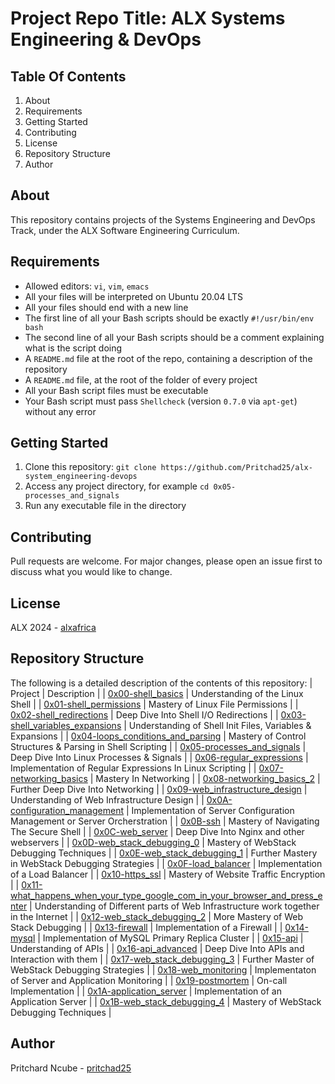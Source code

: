 # Project Repo Title: ALX Systems Engineering & DevOps

## Table Of Contents
1. About
2. Requirements
3. Getting Started
4. Contributing
5. License
6. Repository Structure
7. Author

## About <a name="about"></a>
This repository contains projects of the Systems Engineering and DevOps Track, under the ALX Software Engineering Curriculum.

## Requirements <a name="requirements"></a>
- Allowed editors: `vi`, `vim`, `emacs`
- All your files will be interpreted on Ubuntu 20.04 LTS
- All your files should end with a new line
- The first line of all your Bash scripts should be exactly `#!/usr/bin/env bash`
- The second line of all your Bash scripts should be a comment explaining what is the script doing
- A `README.md` file at the root of the repo, containing a description of the repository
- A `README.md` file, at the root of the folder of every project
- All your Bash script files must be executable
- Your Bash script must pass `Shellcheck` (version `0.7.0` via `apt-get`) without any error

## Getting Started <a name="getting-started"></a>
1. Clone this repository: `git clone https://github.com/Pritchad25/alx-system_engineering-devops`
2. Access any project directory, for example `cd 0x05-processes_and_signals`
3. Run any executable file in the directory

## Contributing <a name="contributing"></a>
Pull requests are welcome. For major changes, please open an issue first to discuss what you would like to change.

## License <a name="license"></a>
ALX 2024 - [alxafrica](https://www.alxafrica.com)

## Repository Structure <a name="repository-structure"></a>
The following is a detailed description of the contents of this repository:
| Project | Description |
| [0x00-shell_basics](0x00-shell_basics/) | Understanding of the Linux Shell |
| [0x01-shell_permissions](0x01-shell_permissions/) | Mastery of Linux File Permissions |
| [0x02-shell_redirections](0x02-shell_redirections/) | Deep Dive Into Shell I/O Redirections |
| [0x03-shell_variables_expansions](0x03-shell_variables_expansions/) | Understanding of Shell Init Files, Variables & Expansions |
| [0x04-loops_conditions_and_parsing](0x04-loops_conditions_and_parsing/) | Mastery of Control Structures & Parsing in Shell Scripting |
| [0x05-processes_and_signals](0x05-processes_and_signals/) | Deep Dive Into Linux Processes & Signals |
| [0x06-regular_expressions](0x06-regular_expressions/) | Implementation of Regular Expressions In Linux Scripting |
| [0x07-networking_basics](0x07-networking_basics/) | Mastery In Networking |
| [0x08-networking_basics_2](0x08-networking_basics_2/) | Further Deep Dive Into Networking |
| [0x09-web_infrastructure_design](0x09-web_infrastructure_design/) | Understanding of Web Infrastructure Design |
| [0x0A-configuration_management](0x0A-configuration_management/) | Implementation of Server Configuration Management or Server Orcherstration |
| [0x0B-ssh](0x0B-ssh/) | Mastery of Navigating The Secure Shell |
| [0x0C-web_server](0x0C-web_server/) | Deep Dive Into Nginx and other webservers |
| [0x0D-web_stack_debugging_0](0x0D-web_stack_debugging_0/) | Mastery of WebStack Debugging Techniques |
| [0x0E-web_stack_debugging_1](0x0E-web_stack_debugging_1/) | Further Mastery in WebStack Debugging Strategies |
| [0x0F-load_balancer](0x0F-load_balancer/) | Implementation of a Load Balancer |
| [0x10-https_ssl](0x10-https_ssl/) | Mastery of Website Traffic Encryption |
| [0x11-what_happens_when_your_type_google_com_in_your_browser_and_press_enter](0x11-what_happens_when_your_type_google_com_in_your_browser_and_press_enter/) | Understanding of Different parts of Web Infrastructure work together in the Internet |
| [0x12-web_stack_debugging_2](0x12-web_stack_debugging_2/) | More Mastery of Web Stack Debugging |
| [0x13-firewall](0x13-firewall/) | Implementation of a Firewall |
| [0x14-mysql](0x14-mysql/) | Implementation of MySQL Primary Replica Cluster |
| [0x15-api](0x15-api/) | Understanding of APIs |
| [0x16-api_advanced](0x16-api_advanced/) | Deep Dive Into APIs and Interaction with them |
| [0x17-web_stack_debugging_3](0x17-web_stack_debugging_3/) | Further Master of WebStack Debugging Strategies |
| [0x18-web_monitoring](0x18-web_monitoring/) | Implementaton of Server and Application Monitoring |
| [0x19-postmortem](0x19-postmortem/) | On-call Implementation |
| [0x1A-application_server](0x1A-application_server/) | Implementation of an Application Server |
| [0x1B-web_stack_debugging_4](0x1B-web_stack_debugging_4/) | Mastery of WebStack Debugging Techniques |

## Author <a name="author"></a>
Pritchard Ncube - [pritchad25](https://www.github.com/Pritchad25)
